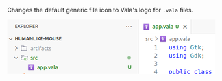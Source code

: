 Changes the default generic file icon to Vala's logo for `.vala` files.

![Demo image](assets/demo.png)
